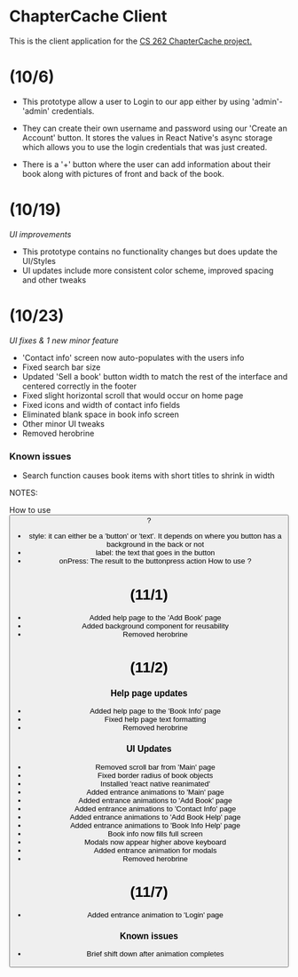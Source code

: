 # ChapterCache Client

This is the client application for the [CS 262 ChapterCache project.](https://github.com/calvin-cs262-fall2023-teamG/Project)


# **(10/6)**
- This prototype allow a user to Login to our app either by using 'admin'- 'admin' credentials.

- They can create their own username and password using our 'Create an Account' button. It stores the values in React Native's async storage which allows you to use the login credentials that was just created.
- There is a '+' button where the user can add information about their book along with pictures of front and back of the book.

# **(10/19)**
*UI improvements*
- This prototype contains no functionality changes but does update the UI/Styles
- UI updates include more consistent color scheme, improved spacing and other tweaks

# **(10/23)**
*UI fixes & 1 new minor feature*
- 'Contact info' screen now auto-populates with the users info
- Fixed search bar size
- Updated 'Sell a book' button width to match the rest of the interface and centered correctly in the footer
- Fixed slight horizontal scroll that would occur on home page
- Fixed icons and width of contact info fields
- Eliminated blank space in book info screen
- Other minor UI tweaks
- Removed herobrine
### **Known issues**
- Search function causes book items with short titles to shrink in width

NOTES:

How to use <Button>?
- style: it can either be a 'button' or 'text'. It depends on where you button has a background in the back or not
- label: the text that goes in the button
- onPress: The result to the buttonpress action
How to use <InputBox>?

# **(11/1)**
- Added help page to the 'Add Book' page
- Added background component for reusability
- Removed herobrine
# **(11/2)**
### Help page updates
- Added help page to the 'Book Info' page
- Fixed help page text formatting
- Removed herobrine
### UI Updates
- Removed scroll bar from 'Main' page
- Fixed border radius of book objects
- Installed 'react native reanimated'
- Added entrance animations to 'Main' page
- Added entrance animations to 'Add Book' page
- Added entrance animations to 'Contact Info' page
- Added entrance animations to 'Add Book Help' page
- Added entrance animations to 'Book Info Help' page
- Book info now fills full screen
- Modals now appear higher above keyboard
- Added entrance animation for modals
- Removed herobrine
# **(11/7)**
- Added entrance animation to 'Login' page
### **Known issues**
- Brief shift down after animation completes